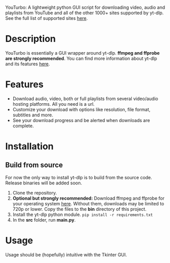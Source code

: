 YouTurbo: A lightweight python GUI script for downloading video, audio and playlists from
YouTube and all of the other 1000+ sites supported by yt-dlp. See the full list of supported sites [here](https://github.com/yt-dlp/yt-dlp/blob/master/supportedsites.md).

# Description
YouTurbo is essentially a GUI wrapper around yt-dlp. **ffmpeg and ffprobe are strongly recommended**.
You can find more information about yt-dlp and its features [here](https://github.com/yt-dlp/yt-dlp).

# Features
- Download audio, video, both or full playlists from several video/audio hosting platforms. All you
  need is a url.
- Customize your download with options like resolution, file format, subtitles and more.
- See your download progress and be alerted when downloads are complete.

# Installation

##  Build from source
For now the only way to install yt-dlp is to build from the source code. Release binaries will be added soon.

1. Clone the repository.
2. **Optional but strongly recommended:** Download ffmpeg and ffprobe for your operating system 
  [here](https://www.ffmpeg.org/). Without them, downloads may be limited to 720p or lower. Copy the files to the **bin** directory of this project.
3. Install the yt-dlp python module. `pip install -r requirements.txt`
4. In the **src** folder, run **main.py**.

# Usage
Usage should be (hopefully) intuitive with the Tkinter GUI.

